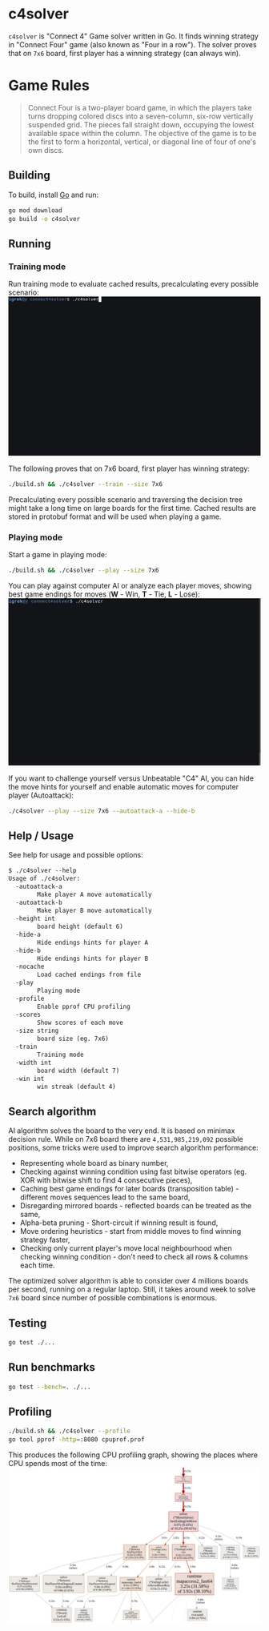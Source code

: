 # c4solver
`c4solver` is "Connect 4" Game solver written in Go. It finds winning strategy in "Connect Four" game (also known as "Four in a row"). The solver proves that on `7x6` board, first player has a winning strategy (can always win).

# Game Rules
> Connect Four is a two-player board game, in which the players take turns dropping colored discs into a seven-column, six-row vertically suspended grid. The pieces fall straight down, occupying the lowest available space within the column. The objective of the game is to be the first to form a horizontal, vertical, or diagonal line of four of one's own discs.

## Building
To build, install [Go](https://golang.org/doc/install) and run:
```bash
go mod download
go build -o c4solver
```

## Running
### Training mode
Run training mode to evaluate cached results, precalculating every possible scenario:
![](docs/train5x5.gif)

The following proves that on 7x6 board, first player has winning strategy:
```bash
./build.sh && ./c4solver --train --size 7x6
```
Precalculating every possible scenario and traversing the decision tree might take a long time on large boards for the first time. Cached results are stored in protobuf format and will be used when playing a game.

### Playing mode
Start a game in playing mode:
```bash
./build.sh && ./c4solver --play --size 7x6
```

You can play against computer AI or analyze each player moves, showing best game endings for moves (**W** - Win, **T** - Tie, **L** - Lose):
![](docs/play-6x5.gif)

If you want to challenge yourself versus Unbeatable "C4" AI, you can hide the move hints for yourself and enable automatic moves for computer player (Autoattack):
```bash
./c4solver --play --size 7x6 --autoattack-a --hide-b
```

## Help / Usage
See help for usage and possible options:
```console
$ ./c4solver --help
Usage of ./c4solver:
  -autoattack-a
    	Make player A move automatically
  -autoattack-b
    	Make player B move automatically
  -height int
    	board height (default 6)
  -hide-a
    	Hide endings hints for player A
  -hide-b
    	Hide endings hints for player B
  -nocache
    	Load cached endings from file
  -play
    	Playing mode
  -profile
    	Enable pprof CPU profiling
  -scores
    	Show scores of each move
  -size string
    	board size (eg. 7x6)
  -train
    	Training mode
  -width int
    	board width (default 7)
  -win int
    	win streak (default 4)
```

## Search algorithm
AI algorithm solves the board to the very end. It is based on minimax decision rule.
While on 7x6 board there are `4,531,985,219,092` possible positions, some tricks were used to improve search algorithm performance:
- Representing whole board as binary number,
- Checking against winning condition using fast bitwise operators (eg. XOR with bitwise shift to find 4 consecutive pieces),
- Caching best game endings for later boards (transposition table) - different moves sequences lead to the same board,
- Disregarding mirrored boards - reflected boards can be treated as the same,
- Alpha-beta pruning - Short-circuit if winning result is found,
- Move ordering heuristics - start from middle moves to find winning strategy faster,
- Checking only current player's move local neighbourhood when checking winning condition - don't need to check all rows & columns each time.

The optimized solver algorithm is able to consider over 4 millions boards per second, running on a regular laptop.
Still, it takes around week to solve `7x6` board since number of possible combinations is enormous.

## Testing
```bash
go test ./...
```

## Run benchmarks
```bash
go test --bench=. ./...
```

## Profiling
```bash
./build.sh && ./c4solver --profile
go tool pprof -http=:8080 cpuprof.prof
```
This produces the following CPU profiling graph, showing the places where CPU spends most of the time:  
![](docs/cpu-profiling-graph.png)
